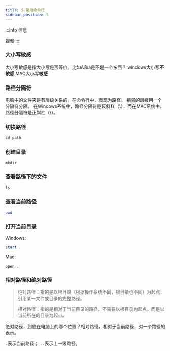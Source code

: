 ```yaml
---
title: 5.常用命令行
sidebar_position: 5
---
```


:::info 信息

[视频](https://www.bilibili.com/video/BV1Jo4y1Y7SC/?vd_source=4a888db8814702b2062fcaf2575be745)
:::

### 大小写敏感
大小写敏感是指大小写是否等价，比如A和a是不是一个东西？
windows大小写**不敏感**
MAC大小写**敏感**



### 路径分隔符

电脑中的文件夹是有层级关系的，在命令行中，表现为路径。
相邻的层级用一个分隔符分隔。
在Windows系统中，路径分隔符是反斜杠（\），而在MAC系统中，路径分隔符是正斜杠（/）。



### 切换路径

```powershell
cd path
```



### 创建目录

```powershell
mkdir
```



### 查看路径下的文件

```powershell
ls
```

### 查看当前路径
``` powershell
pwd
```



### 打开当前目录

Windows:

```powershell
start .
```

Mac:


```shell
open .
```



### 相对路径和绝对路径

> 绝对路径：指的是以根目录（根据操作系统不同，根目录也不同）为起点，引用某一文件或目录的完整路径。
> 
> 相对路径：指的是相对于当前目录的路径，不需要以根目录为起点，而是以当前所在的目录为起点。

绝对路径，到底在电脑上的哪个位置？相对路径，相对于当前路径，对一个路径的表示。

`.`表示当前路径；
`..`表示上一级路径。
